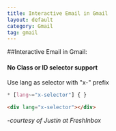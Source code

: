 ```yaml
---
title: Interactive Email in Gmail
layout: default
category: Gmail
tag: gmail
---
```


##Interactive Email in Gmail:
####	No Class or ID selector support

Use lang as selector with "x-" prefix

```css
* [lang~="x-selector"] { }
```

```html
<div lang="x-selector"></div>
```

<em>-courtesy of Justin at FreshInbox</em>